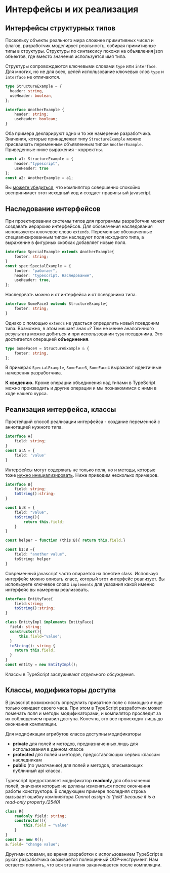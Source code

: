 # Интерфейсы и их реализация

## Интерфейсы структурных типов

Поскольку объекты реального мира сложнее примитивных чисел и флагов, разработчик моделирует реальность, собирая примитивные типы в структуры. Структуры по синтаксису похожи на объявления json объектов, где вместо значения используется имя типа.

Структуры сопровождаются ключевыми словами `type` или `interface`. Для многих, но не для всех, целей использование ключевых слов `type` и `interface` не отличаются.

```typescript
type StructureExample = {
  header: string,
  useHeader: boolean,
};

interface AnotherExample {
    header: string;
    useHeader: boolean;
}
```

Оба примера декларируют одно и то же намерение разработчика. Значения, которые принадлежат типу `StructureExample` можно присваивать переменным объявленным типом `AnotherExample`. Приведенные ниже выражения - корректны.

```typescript
const a1: StructureExample = {
    header:"typescript",
    useHeader: true
};
const a2: AnotherExample = a1;
```

Вы [можете убедиться](https://www.typescriptlang.org/play?target=7#code/C4TwDgpgBAysBOBXAxsR8IFEAeBDAtmADbQC8UA3gFBRQAWEuAJhPAFxQDOCAlgHYBzADQ0oiThAASjFuygAjAPaKSuPiIC+AbipV+wVgDNcyaAEE+i4A3g4CxaNVq0GzVh27x+Anc7ETpNzklFUY+HQ1dZEU+bihcAEYOOCRUdCw8QhIocidnV1k2ACJQSE5kLzBgIpE-cSkZdygERAgqbSpo2OB4gCYOCysbOyyyeIStIA), что компилятор совершенно спокойно воспринимает этот исходный код и создает правильный javascript.

## Наследование интерфейсов

При проектировании системы типов для программы разработчик может создавать иерархию интерфейсов. Для обозначения наследования используется ключевое слово `extends`. Переменные обозначенные специализированным типом наследуют поля исходного типа, а выражение в фигурных скобках добавляет новые поля.

```typescript
interface SpecialExample extends AnotherExample{
    footer: string;
}
const spec:SpecialExample = {
    footer: "работает",
    header: "typescript. Наследование",
    useHeader: true,
};
```

Наследовать можно и от интерфейса и от псевдонима типа.

```typescript
interface SomeFace3 extends StructureExample{
    footer: string;
}
```

Однако с помощью `extends` не удасться определить новый псевдоним типа. Возможно, в этом мешает знак `=`? Тем не менее аналогичного результата можно добиться и при использовании `type` псевдонима. Это достигается операцией **объединения**.

```typescript
type SomeFace4 = StructureExample & {
    footer: string,
};
```

В примерах `SpecialExample`, `SomeFace3`, `SomeFace4` выражают идентичные намерения разработчика.

**К сведению.** Кроме операции объединения над типами в TypeScript можно производить и другие операции и мы познакомимся с ними в ходе нашего курса.

## Реализация интерфейса, классы

Простейший способ реализации интерфейса - создание переменной с аннотацией нужного типа.

```typescript
interface A{
    field: string;
}
const a:A = {
    field: 'value'
}
```

Интерфейсы могут содержать не только поля, но и методы, которые тоже [нужно инициализировать](https://www.typescriptlang.org/play?target=7#code/JYOwLgpgTgZghgYwgAgEIG8BQyfJsCAGwBMAuZAZzClAHMBubXMAewGVq6AKASlKpogGmAL6ZMCFiCrIARqVTIAvMiy48BEuQBEANziEArhG0AaJjlYdBtXmvW4oEMIaghkYABbAKAOnxExIzqYmISUjKeRAAO0Mp4hiAIYMBSyFxePgo86MhOLm4e3n4BJPRhktJgcgCMCsr2OKVkyNpwICxecfpGJubqVpxC5FGEsVCimEA). Ниже приводим несколько примеров.

```typescript
interface B{
    field: string;
    toString():string;
}

const b:B = {
    field: "value",
    toString(){
        return this.field;
    }
}

const helper = function (this:B){ return this.field;}

const b1:B ={
    field: "another value",
    toString: helper
}

```

Современный javascript часто опирается на понятие class. Используя интерфейс можно описать класс, который этот интерфейс реализует. Вы используете ключевое слово `implements` для указания какой именно интерфейс вы намерены реализовать.

```typescript
interface EntityFace{
    field:string;
    toString():string;
}

class EntityImpl implements EntityFace{
  field: string;
  constructor(){
      this.field="value";
  }
  toString(): string {
    return this.field;
  }
}
const entity = new EntityImpl();
```

Классы в TypeScript заслуживают отдельного обсуждения.

## Классы, модификаторы доступа

В javascript возможность определить приватное поле с помощью `#` еще только ожидает своего часа. При этом в TypeScript разработчик может помечать поля и методы модификаторами, и компилятор проследит за их соблюдением правил доступа. Конечно, это все происходит лишь до окончания компиляции.

Для модификации атрибутов класса доступны модификаторы

* **private** для полей и методов, предназначенных лишь для использования в данном классе
* **protected** для полей и методов, предоставляющих сервис классам наследникам
* **public** (по умолчанию) для полей и методов, описывающих публичный api класса.

Typescript предоставляет модификатор **readonly** для обозначения полей, значения которых не должны изменяться после окончания работы конструктора. В следующем примере последняя строка вызывает ошибку компилятора *Cannot assign to 'field' because it is a read-only property.(2540)*

```typescript
class R{
    readonly field: string;
    constructor(){
        this.field = "value"
    }
}
const a= new R();
a.field= "change value";
```

Другими словами, во время разработки с использованием TypeScript в руках разработчика оказывается полноценный OOP-инструмент. Нам остается помнить, что вся эта магия заканчивается после компиляции.
